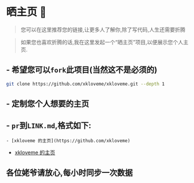 # 晒主页 🔗

> 您可以在这里推荐您的链接,让更多人了解你,除了写代码,人生还需要折腾

> 如果您也喜欢折腾的话,我在这里发起一个“晒主页”项目,以便展示您个人主页.

## - 希望您可以`fork`此项目(当然这不是必须的)

```bash
git clone https://github.com/xkloveme/xkloveme.git --depth 1
```

## - 定制您个人想要的主页

## - `pr`到`LINK.md`,格式如下:

```
- [xkloveme 的主页](https://github.com/xkloveme)
```

- [xkloveme 的主页](https://github.com/xkloveme)

## 各位姥爷请放心,每小时同步一次数据
